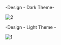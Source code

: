 -Design - Dark Theme- 

![2](https://github.com/user-attachments/assets/08cdb4e3-703f-4f0b-a63b-c5165506ae04)

-Design - Light Theme -

![1](https://github.com/user-attachments/assets/a2069f81-7f49-4038-8325-28e292aa6d48)

